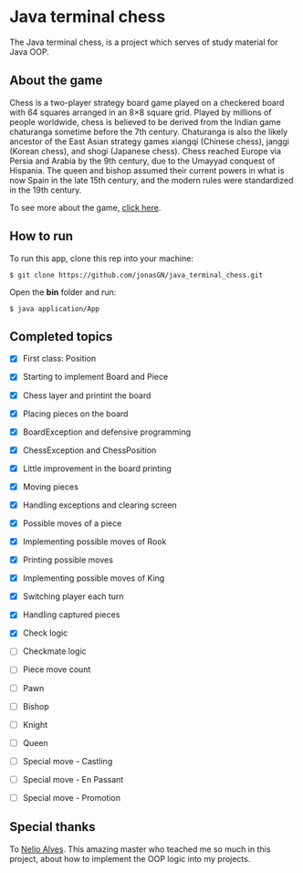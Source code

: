 # Java terminal chess

The Java terminal chess, is a project which serves of study material for Java OOP.



## About the game

Chess is a two-player strategy board game played on a checkered board with 64 squares arranged in an 8×8 square grid. Played by millions of people worldwide, chess is believed to be derived from the Indian game chaturanga sometime before the 7th century. Chaturanga is also the likely ancestor of the East Asian strategy games xiangqi (Chinese chess), janggi (Korean chess), and shogi (Japanese chess). Chess reached Europe via Persia and Arabia by the 9th century, due to the Umayyad conquest of Hispania. The queen and bishop assumed their current powers in what is now Spain in the late 15th century, and the modern rules were standardized in the 19th century.

To see more about the game, [click here](https://en.wikipedia.org/wiki/Chess).	                                                            



## How to run

To run this app, clone this rep into your machine:

`$ git clone https://github.com/jonasGN/java_terminal_chess.git`

Open the **bin** folder and run:

`$ java application/App`



## Completed topics

- [x] First class: Position
- [x] Starting to implement Board and Piece
- [x] Chess layer and printint the board
- [x] Placing pieces on the board
- [x] BoardException and defensive programming
- [x] ChessException and ChessPosition
- [x] Little improvement in the board printing
- [x] Moving pieces
- [x] Handling exceptions and clearing screen
- [x] Possible moves of a piece
- [x] Implementing possible moves of Rook
- [x] Printing possible moves
- [x] Implementing possible moves of King
- [x] Switching player each turn
- [x] Handling captured pieces
- [x] Check logic
- [ ] Checkmate logic
- [ ] Piece move count
- [ ] Pawn
- [ ] Bishop
- [ ] Knight
- [ ] Queen
- [ ] Special move - Castling
- [ ] Special move - En Passant
- [ ] Special move - Promotion



## Special thanks

To [Nelio Alves](https://github.com/acenelio). This amazing master who teached me so much in this project, about how to implement the OOP logic into my projects.

